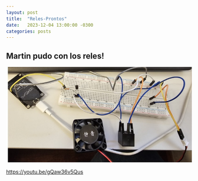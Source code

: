 ```yaml
---
layout: post
title:  "Reles-Prontos"
date:   2023-12-04 13:00:00 -0300
categories: posts
---
```

Martin pudo con los reles!
-

![Rele](https://github.com/SisCom-PI2-2023-2/proyecto-plant-o-matic/blob/main/docs/assets/Rele.jpg)

https://youtu.be/gQaw36v5Qus


